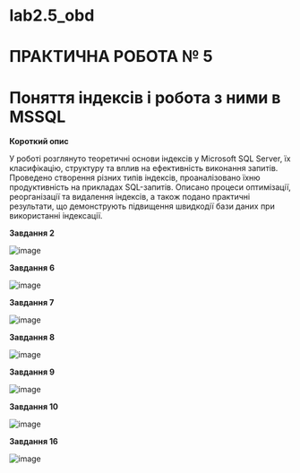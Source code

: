 # lab2.5_obd
# ПРАКТИЧНА РОБОТА № 5
# Поняття індексів і робота з ними в MSSQL

**Короткий опис**

У роботі розглянуто теоретичні основи індексів у Microsoft SQL Server, їх класифікацію, структуру та вплив на ефективність виконання запитів. 
Проведено створення різних типів індексів, проаналізовано їхню продуктивність на прикладах SQL-запитів. Описано процеси оптимізації, 
реорганізації та видалення індексів, а також подано практичні результати, що демонструють підвищення швидкодії бази даних при використанні 
індексації.

**Завдання 2**

![image](https://github.com/user-attachments/assets/1ee2a1a4-2d53-4976-98c3-22a7638e6c52)

**Завдання 6**

![image](https://github.com/user-attachments/assets/f8a35c71-7860-412b-9759-635aeb0c2060)

**Завдання 7**

![image](https://github.com/user-attachments/assets/b62c03d0-da36-4717-8836-5268b1c96fe4)

**Завдання 8**

![image](https://github.com/user-attachments/assets/671b63e8-c493-49c9-b5f1-8a4ccc882e6b)

**Завдання 9**

![image](https://github.com/user-attachments/assets/4087bde7-d137-45ec-b975-d8f1c0b31fd0)

**Завдання 10**

![image](https://github.com/user-attachments/assets/13474488-ccac-4a30-8232-69513b6540c0)

**Завдання 16**

![image](https://github.com/user-attachments/assets/f8d94ceb-c1af-4a6a-9695-c44379647c0a)

